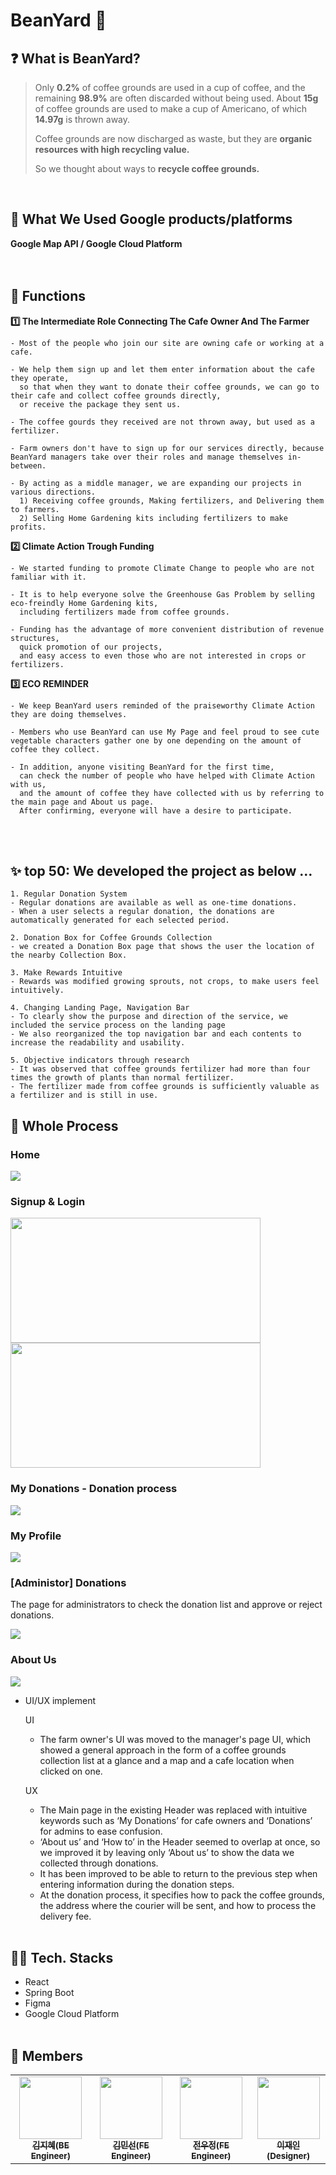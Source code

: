 # BeanYard 🌱

## ❓ What is BeanYard?
> Only **0.2%** of coffee grounds are used in a cup of coffee, and the remaining **98.9%** are often discarded without being used. About **15g** of coffee grounds are used to make a cup of Americano, of which **14.97g** is thrown away.
> 
> Coffee grounds are now discharged as waste, but they are **organic resources with high recycling value.**
> 
> So we thought about ways to **recycle coffee grounds.**
<br>

## 🍎 What We Used Google products/platforms 
 **Google Map API / Google Cloud Platform**
<br><br><br>

## :tomato: Functions
**1️⃣ The Intermediate Role Connecting The Cafe Owner And The Farmer**
    
    - Most of the people who join our site are owning cafe or working at a cafe.
    
    - We help them sign up and let them enter information about the cafe they operate,
      so that when they want to donate their coffee grounds, we can go to their cafe and collect coffee grounds directly,
      or receive the package they sent us.
      
    - The coffee gourds they received are not thrown away, but used as a fertilizer.
    
    - Farm owners don't have to sign up for our services directly, because BeanYard managers take over their roles and manage themselves in-between.
    
    - By acting as a middle manager, we are expanding our projects in various directions.
      1) Receiving coffee grounds, Making fertilizers, and Delivering them to farmers.
      2) Selling Home Gardening kits including fertilizers to make profits.
 
**2️⃣ Climate Action Trough Funding**

    - We started funding to promote Climate Change to people who are not familiar with it.
    
    - It is to help everyone solve the Greenhouse Gas Problem by selling eco-freindly Home Gardening kits,
      including fertilizers made from coffee grounds.
    
    - Funding has the advantage of more convenient distribution of revenue structures,
      quick promotion of our projects,
      and easy access to even those who are not interested in crops or fertilizers.

**3️⃣ ECO REMINDER**

    - We keep BeanYard users reminded of the praiseworthy Climate Action they are doing themselves.
    
    - Members who use BeanYard can use My Page and feel proud to see cute vegetable characters gather one by one depending on the amount of coffee they collect.
    
    - In addition, anyone visiting BeanYard for the first time,
      can check the number of people who have helped with Climate Action with us,
      and the amount of coffee they have collected with us by referring to the main page and About us page.
      After confirming, everyone will have a desire to participate.
<br><br>

## ✨ top 50: We developed the project as below …

    1. Regular Donation System
    - Regular donations are available as well as one-time donations. 
    - When a user selects a regular donation, the donations are automatically generated for each selected period.
    
    2. Donation Box for Coffee Grounds Collection
    - we created a Donation Box page that shows the user the location of the nearby Collection Box.
    
    3. Make Rewards Intuitive
    - Rewards was modified growing sprouts, not crops, to make users feel intuitively.
    
    4. Changing Landing Page, Navigation Bar
    - To clearly show the purpose and direction of the service, we included the service process on the landing page
    - We also reorganized the top navigation bar and each contents to increase the readability and usability.
    
    5. Objective indicators through research
    - It was observed that coffee grounds fertilizer had more than four times the growth of plants than normal fertilizer.
    - The fertilizer made from coffee grounds is sufficiently valuable as a fertilizer and is still in use.




## 🍉 Whole Process
### Home

<img src="https://user-images.githubusercontent.com/68044754/161121241-c9617a8e-7c4b-4afb-8bf4-f1933f9b3138.gif"/>

### Signup & Login

<img src="https://user-images.githubusercontent.com/68044754/161121247-971092ee-2fb2-4828-a19c-0e817c5c1e02.png" width="400" height="200" />
<img src="https://user-images.githubusercontent.com/68044754/161121251-ab34bcd8-2a66-4d88-b7b1-0098f488dc39.png" width="400" height="200" />

### My Donations - Donation process

<img src="https://user-images.githubusercontent.com/68044754/161121199-2b58ce72-5e02-4198-9ff1-6b0aadfbf51a.gif" />

### My Profile

<img src="https://user-images.githubusercontent.com/68044754/161121194-37208977-2eb5-4b50-aa2c-68d51002bd40.gif" />

### [Administor] Donations

The page for administrators to check the donation list and approve or reject donations.

<img src="https://user-images.githubusercontent.com/68044754/161121169-18b6d170-045c-445b-a3aa-1be1d530d890.gif" />

### About Us

<img src="https://user-images.githubusercontent.com/68044754/161121209-2f1a8453-90d0-4b2c-9601-5b8b8cdc70f4.gif"/>

- UI/UX implement
    
    UI
    
    - The farm owner's UI was moved to the manager's page UI, which showed a general approach in the form of a coffee grounds collection list at a glance and a map and a cafe location when clicked on one.
    
    UX
    
    - The Main page in the existing Header was replaced with intuitive keywords such as ‘My Donations’ for cafe owners and ‘Donations’ for admins to ease confusion.
    - ‘About us’ and ‘How to’ in the Header seemed to overlap at once, so we improved it by leaving only ‘About us’ to show the data we collected through donations.
    - It has been improved to be able to return to the previous step when entering information during the donation steps.
    - At the donation process, it specifies how to pack the coffee grounds, the address where the courier will be sent, and how to process the delivery fee.
<br><br>

## 👩‍💻 Tech. Stacks
- React
- Spring Boot
- Figma
- Google Cloud Platform
<br><br>

## 🥳 Members
<table>
<tr>
    <td align="center"><a href="https://github.com/asd3638"><img src="https://github.com/asd3638.png" width="100px;" alt=""/><br /><sub><b>김지혜(BE Engineer)</b></sub></a><br /></td>
    <td align="center"><a href="https://github.com/k12ms26"><img src="https://github.com/k12ms26.png" width="100px;" alt=""/><br /><sub><b>김민선(FE Engineer)</b></sub></a><br /></td>
    <td align="center"><a href="https://github.com/Woojung0618"><img src="https://github.com/Woojung0618.png" width="100px;" alt=""/><br /><sub><b>전우정(FE Engineer)</b></sub></a><br /></td>
    <td align="center"><a href="https://github.com/leeejaaane"><img src="https://github.com/leeejaaane.png" width="100px;" alt=""/><br /><sub><b>이재인(Designer)</b></sub></a><br /></td>
<tr>
</table>
